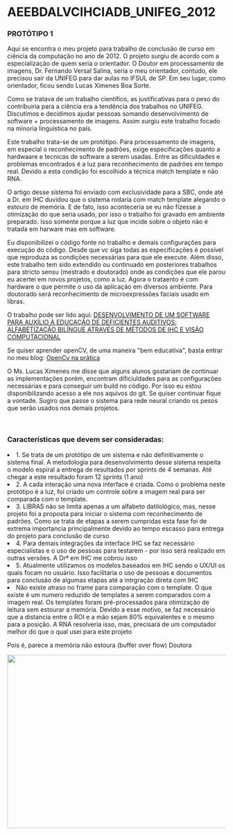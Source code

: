 # AEEBDALVCIHCIADB_UNIFEG_2012

### PROTÓTIPO 1
<p>Aqui se encontra o meu projeto para trabalho de conclusão de curso em ciência da computação no ano de 2012. O projeto surgiu de acordo com a especialização de quem seria o orientador. O Doutor em processamento de imagens, Dr. Fernando Versal Salina, seria o meu orientador, contudo, ele precisou sair da UNIFEG para dar aulas no IFSUL de SP. Em seu lugar, como orientador, ficou sendo Lucas Ximenes Boa Sorte.</p>

<p>Como se tratava de um trabalho científico, as justificativas para o peso do contribuiria para a ciência era a tendência dos trabalhos no UNIFEG. Discutimos e decidimos ajudar pessoas somando desenvolvimento de software + processamento de imagens. Assim surgiu este trabalho focado na minoria linguística no país.</p>

<p>Este trabalho trata-se de um protótipo. Para processamento de imagens, em especial o reconhecimento de padrões, exige especificações quanto a hardwaare e tecnicas de software a serem usadas. Entre as dificuldades e problemas encontrados é a luz para reconhecimento de padrões em tempo real. Devido a esta condição foi escolhido a técnica match template e não RNA.</p>

<p>O artigo desse sistema foi enviado com exclusividade para a SBC, onde até a Dr. em IHC duvidou que o sistema rodaria com match template alegando o estouro de memória. E de fato, isso aconteceria se eu não fizesse a otimização do que seria usado, por isso o trabalho foi gravado em ambiente preparado. Isso somente porque a luz que incide sobre o objeto não é tratada em harware mas em software.</p>

<p>Eu disponibilizei o código fonte no trabalho e demais configurações para execução do código. Desde que vc siga todas as especificações é possível que reproduza as condições necessárias para que ele execute. Além disso, este trabalho tem sido extendido ou continuado em posteriores trabalhos para stricto sensu (mestrado e doutorado) onde as condições que ele parou eu acertei em novos projetos, como a luz. Agora o trataento é com hardware o que permite o uso da aplicação em diversos ambiente. Para doutorado será reconhecimento de microexpressões faciais usado em libras.</p>

<p>O trabalho pode ser lido aqui: <a href="https://lameckfernandes.files.wordpress.com/2016/10/com12-lsfernandes.pdf">DESENVOLVIMENTO DE UM SOFTWARE PARA AUXÍLIO À EDUCAÇÃO DE DEFICIENTES AUDITIVOS: ALFABETIZAÇÃO BILÍNGUE ATRAVÉS DE MÉTODOS DE IHC E VISÃO COMPUTACIONAL</a></p>

<p>Se quiser aprender openCV, de uma maneira "bem educativa", basta entrar no meu blog: <a href="http://novos-cientistas.blogspot.com.br/2012/03/desenvolvimento-de-sistemas_07.html">OpenCv na prática</a></p>

<p>O Ms. Lucas Ximenes me disse que alguns alunos gostariam de continuar as implementações porém, encontram dificiuldades para as configurações necessárias e para conseguir um build no código. Por isso eu estou disponibilizando acesso a ele nos aquivos do git. Se quiser continuar fique a vontade. Sugiro que passe o sistema para rede neural criando os pesos que serão usados nos demais projetos.</p>
<br>

### Características que devem ser consideradas:
<o>
  <li>1. Se trata de um protótipo de um sistema e não definitivamente o sistema final. A metodologia para desenvolvimento desse sistema respeita o modelo espiral a entrega de resultados por sprints de 4 semanas. Até chegar a este resultado foram 12 sprints (1 ano)</li>
  <li>2. A cada interação uma nova interface é criada. Como o problema neste protótipo é a luz, foi criado um controle sobre a imagem real para ser comparada com o template.</li>
  <li>3. LIBRAS não se limita apenas a um alfabeto datilológico, mas, nesse projeto foi a proposta para iniciar o sistema com reconhecimento de padrões. Como se trata de etapas a serem cumpridas esta fase foi de extrema importancia principalmente devido ao tempo escasso para entrega do projeto para conclusão de curso</li>
  <li>4. Para demais integrações da interface IHC se faz necessário especialistas e o uso de pessoas para testarem - por isso será realizado em outras versões. A Drª em IHC me cobrou isso</li>
  <li>5. Atualmente utilizamos os modelos baseados em IHC sendo o UX/UI os quais focam no usuário. Isso facilitaria o uso de pessoas e documentos para conclusão de algumas etapas até a intrgração direta com IHC</li>
  <li>Não existe atraso no frame para comparação com o template. O que existe é um numero reduzido de templates a serem comparados com a imagem real. Os templates foram pré-processados para otimização de leitura sem estourar a memória. Devido a esse motivo, se faz necessário que a distancia entre o ROI e a mão sejam 80% equivalentes e o mesmo para a posição. A RNA resolveria isso, mas, precisará de um computador melhor do que o qual usei para este projeto</li>
</o>

<p>Pois é, parece a memória não estoura (buffer over flow) Doutora</p>
<a href="https://www.youtube.com/embed/eWH9EMVnhlo"><img src="https://s13.postimg.org/pmcqguoaf/Sem_t_tulo.png" width="600" height="400"></a>





